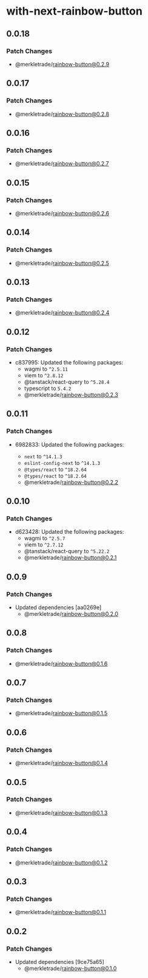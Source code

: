 # with-next-rainbow-button

## 0.0.18

### Patch Changes

- @merkletrade/rainbow-button@0.2.9

## 0.0.17

### Patch Changes

- @merkletrade/rainbow-button@0.2.8

## 0.0.16

### Patch Changes

- @merkletrade/rainbow-button@0.2.7

## 0.0.15

### Patch Changes

- @merkletrade/rainbow-button@0.2.6

## 0.0.14

### Patch Changes

- @merkletrade/rainbow-button@0.2.5

## 0.0.13

### Patch Changes

- @merkletrade/rainbow-button@0.2.4

## 0.0.12

### Patch Changes

- c837995: Updated the following packages:
  - wagmi to `^2.5.11`
  - viem to `^2.8.12`
  - @tanstack/react-query to `^5.28.4`
  - typescript to `5.4.2`
  - @merkletrade/rainbow-button@0.2.3

## 0.0.11

### Patch Changes

- 6982833: Updated the following packages:

  - `next` to `^14.1.3`
  - `eslint-config-next` to `^14.1.3`
  - `@types/react` to `^18.2.64`
  - `@types/react` to `^18.2.64`
  - @merkletrade/rainbow-button@0.2.2

## 0.0.10

### Patch Changes

- d623428: Updated the following packages:
  - wagmi to `^2.5.7`
  - viem to `^2.7.12`
  - @tanstack/react-query to `^5.22.2`
  - @merkletrade/rainbow-button@0.2.1

## 0.0.9

### Patch Changes

- Updated dependencies [aa0269e]
  - @merkletrade/rainbow-button@0.2.0

## 0.0.8

### Patch Changes

- @merkletrade/rainbow-button@0.1.6

## 0.0.7

### Patch Changes

- @merkletrade/rainbow-button@0.1.5

## 0.0.6

### Patch Changes

- @merkletrade/rainbow-button@0.1.4

## 0.0.5

### Patch Changes

- @merkletrade/rainbow-button@0.1.3

## 0.0.4

### Patch Changes

- @merkletrade/rainbow-button@0.1.2

## 0.0.3

### Patch Changes

- @merkletrade/rainbow-button@0.1.1

## 0.0.2

### Patch Changes

- Updated dependencies [9ce75a65]
  - @merkletrade/rainbow-button@0.1.0
